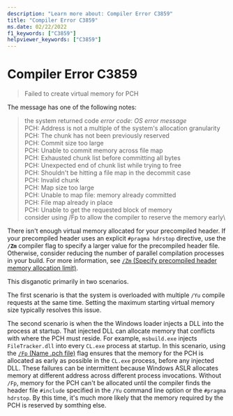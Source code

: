 ```yaml
---
description: "Learn more about: Compiler Error C3859"
title: "Compiler Error C3859"
ms.date: 02/22/2022
f1_keywords: ["C3859"]
helpviewer_keywords: ["C3859"]
---
```

# Compiler Error C3859

> Failed to create virtual memory for PCH

The message has one of the following notes:
>the system returned code *error code*: *OS error message*\
>PCH: Address is not a multiple of the system's allocation granularity\
>PCH: The chunk has not been previously reserved\
>PCH: Commit size too large\
>PCH: Unable to commit memory across file map\
>PCH: Exhausted chunk list before committing all bytes\
>PCH: Unexpected end of chunk list while trying to free\
>PCH: Shouldn't be hitting a file map in the decommit case\
>PCH: Invalid chunk\
>PCH: Map size too large\
>PCH: Unable to map file: memory already committed\
>PCH: File map already in place\
>PCH: Unable to get the requested block of memory\
>consider using /Fp to allow the compiler to reserve the memory early\

There isn't enough virtual memory allocated for your precompiled header. If your precompiled header uses an explicit `#pragma hdrstop` directive, use the **`/Zm`** compiler flag to specify a larger value for the precompiled header file. Otherwise, consider reducing the number of parallel compilation processes in your build. For more information, see [`/Zm` (Specify precompiled header memory allocation limit)](../../build/reference/zm-specify-precompiled-header-memory-allocation-limit.md).

This disganotic primarily in two scenarios. 

The first scenario is that the system is overloaded with multiple `/Yu` compile requests at the same time. Setting the maximum starting virtual memory size typically resolves this issue.

The second scenario is when the the Windows loader injects a DLL into the process at startup. That injected DLL can allocate memory that conflicts with where the PCH must reside. For example, `msbuild.exe` injects `FileTracker.dll` into every `CL.exe` process at startup. In this scenario, using the [`/Fp` (Name .pch file)](../../build/reference/fp-name-dot-pch-file.md) flag ensures that the memory for the PCH is allocated as early as possible in the `CL.exe` process, before any injected DLL. These failures can be intermittent because Windows ASLR allocates memory at different address across different process invocations. Without `/Fp`, memory for the PCH can't be allocated until the compiler finds the header file `#include` specified in the `/Yu` command line option or the `#pragma hdrstop`. By this time, it's much more likely that the memory required by the PCH is reserved by somthing else.
